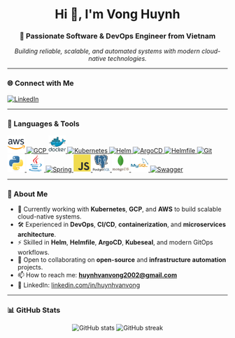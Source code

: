 <h1 align="center">Hi 👋, I'm Vong Huynh</h1>
<h3 align="center">🚀 Passionate Software & DevOps Engineer from Vietnam</h3>

<p align="center">
  <em>Building reliable, scalable, and automated systems with modern cloud-native technologies.</em>
</p>

---

### 🌐 Connect with Me
<p align="left">
  <a href="https://www.linkedin.com/in/huynhvanvong/" target="_blank">
    <img align="center" src="https://raw.githubusercontent.com/rahuldkjain/github-profile-readme-generator/master/src/images/icons/Social/linked-in-alt.svg" alt="LinkedIn" height="30" width="40" />
  </a>
</p>

---

### 🧰 Languages & Tools
<p align="left">
  <!-- ☁️ Cloud -->
  <a href="https://aws.amazon.com" target="_blank" rel="noreferrer">
    <img src="https://raw.githubusercontent.com/devicons/devicon/master/icons/amazonwebservices/amazonwebservices-original-wordmark.svg" alt="AWS" width="40" height="40"/>
  </a>
  <a href="https://cloud.google.com/" target="_blank" rel="noreferrer">
    <img src="https://www.vectorlogo.zone/logos/google_cloud/google_cloud-icon.svg" alt="GCP" width="40" height="40"/>
  </a>

  <!-- 🛠️ DevOps -->
  <a href="https://www.docker.com/" target="_blank" rel="noreferrer">
    <img src="https://raw.githubusercontent.com/devicons/devicon/master/icons/docker/docker-original-wordmark.svg" alt="Docker" width="40" height="40"/>
  </a>
  <a href="https://kubernetes.io" target="_blank" rel="noreferrer">
    <img src="https://www.vectorlogo.zone/logos/kubernetes/kubernetes-icon.svg" alt="Kubernetes" width="40" height="40"/>
  </a>
  <a href="https://helm.sh/" target="_blank" rel="noreferrer">
    <img src="https://www.vectorlogo.zone/logos/helmsh/helmsh-icon.svg" alt="Helm" width="40" height="40"/>
  </a>
  <a href="https://argoproj.github.io/cd/" target="_blank" rel="noreferrer">
    <img src="https://www.vectorlogo.zone/logos/argoprojio/argoprojio-icon.svg" alt="ArgoCD" width="40" height="40"/>
  </a>
  <a href="https://github.com/roboll/helmfile" target="_blank" rel="noreferrer">
    <img src="https://helm.sh/img/helm.svg" alt="Helmfile" width="40" height="40"/>
  </a>
  <a href="https://git-scm.com/" target="_blank" rel="noreferrer">
    <img src="https://www.vectorlogo.zone/logos/git-scm/git-scm-icon.svg" alt="Git" width="40" height="40"/>
  </a>

  <!-- 🧑‍💻 Backend -->
  <a href="https://www.python.org" target="_blank" rel="noreferrer">
    <img src="https://raw.githubusercontent.com/devicons/devicon/master/icons/python/python-original.svg" alt="Python" width="40" height="40"/>
  </a>
  <a href="https://www.java.com" target="_blank" rel="noreferrer">
    <img src="https://raw.githubusercontent.com/devicons/devicon/master/icons/java/java-original.svg" alt="Java" width="40" height="40"/>
  </a>
  <a href="https://spring.io/" target="_blank" rel="noreferrer">
    <img src="https://www.vectorlogo.zone/logos/springio/springio-icon.svg" alt="Spring" width="40" height="40"/>
  </a>

  <!-- 💻 Frontend -->
  <a href="https://developer.mozilla.org/en-US/docs/Web/JavaScript" target="_blank" rel="noreferrer">
    <img src="https://raw.githubusercontent.com/devicons/devicon/master/icons/javascript/javascript-original.svg" alt="JavaScript" width="40" height="40"/>
  </a>

  <!-- 🗄️ Databases -->
  <a href="https://www.postgresql.org/" target="_blank" rel="noreferrer">
    <img src="https://raw.githubusercontent.com/devicons/devicon/master/icons/postgresql/postgresql-original-wordmark.svg" alt="PostgreSQL" width="40" height="40"/>
  </a>
  <a href="https://www.mongodb.com/" target="_blank" rel="noreferrer">
    <img src="https://raw.githubusercontent.com/devicons/devicon/master/icons/mongodb/mongodb-original-wordmark.svg" alt="MongoDB" width="40" height="40"/>
  </a>
  <a href="https://www.mysql.com/" target="_blank" rel="noreferrer">
    <img src="https://raw.githubusercontent.com/devicons/devicon/master/icons/mysql/mysql-original-wordmark.svg" alt="MySQL" width="40" height="40"/>
  </a>

  <!-- 📡 APIs -->
  <a href="https://swagger.io/" target="_blank" rel="noreferrer">
    <img src="https://static1.smartbear.co/swagger/media/assets/swagger_fav.png" alt="Swagger" width="40" height="40"/>
  </a>
</p>

---

### 💼 About Me
- 🌱 Currently working with **Kubernetes**, **GCP**, and **AWS** to build scalable cloud-native systems.  
- 🛠️ Experienced in **DevOps**, **CI/CD**, **containerization**, and **microservices architecture**.  
- ⚡ Skilled in **Helm**, **Helmfile**, **ArgoCD**, **Kubeseal**, and modern GitOps workflows.  
- 👯 Open to collaborating on **open-source** and **infrastructure automation** projects.  
- 📫 How to reach me: **huynhvanvong2002@gmail.com**  
- 💼 LinkedIn: [linkedin.com/in/huynhvanvong](https://www.linkedin.com/in/huynhvanvong/)

---

### 📊 GitHub Stats
<p align="center">
  <img src="https://github-readme-stats.vercel.app/api?username=vonghuynh&show_icons=true&theme=tokyonight" alt="GitHub stats" />
  <img src="https://github-readme-streak-stats.herokuapp.com/?user=vonghuynh&theme=tokyonight" alt="GitHub streak" />
</p>
